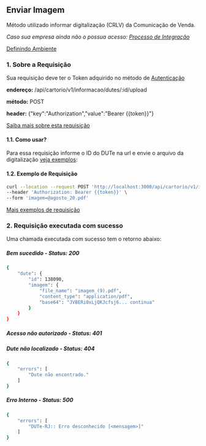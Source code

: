 ## Enviar Imagem 

Método utilizado informar digitalização (CRLV) da Comunicação de Venda.

*Caso sua empresa ainda não o possua acesso: [Processo de Integração](../../integracao.md)*

[Definindo Ambiente](../../ambiente.md)

### 1. Sobre a Requisição

Sua requisição deve ter o Token adquirido no método de [Autenticação](../autenticacao.md)

__endereço:__ /api/cartorio/v1/informacao/dutes/:id/upload

__método:__ POST

__header:__ {"key":"Authorization","value":"Bearer {{token}}"}

[Saiba mais sobre esta requisição](https://documenter.getpostman.com/view/5620626/TVmV4YYQ)

#### 1.1. Como usar?

Para essa requisição informe o ID do DUTe na url e envie o arquivo da digitalização [veja exemplos](https://documenter.getpostman.com/view/5620626/TVmV4YYQ):

#### 1.2. Exemplo de Requisição

```bash
curl --location --request POST 'http://localhost:3000/api/cartorio/v1/informacao/dutes/137890/upload' \
--header 'Authorization: Bearer {{token}}' \
--form 'imagem=@agosto_20.pdf'
```

[Mais exemplos de requisição](https://documenter.getpostman.com/view/5620626/TVmV4YYQ)

### 2. Requisição executada com sucesso

Uma chamada executada com sucesso tem o retorno abaixo: 

##### Bem sucedido - Status: 200
```bash
{
    "dute": {
        "id": 138090,
        "imagem": {
            "file_name": "imagem_(9).pdf",
            "content_type": "application/pdf",
            "base64": "JVBERi0xLjQKJcfsj6... continua"
        }
    }
}
```

##### Acesso não autorizado - Status: 401

##### Dute não localizado - Status: 404

```bash
{
    "errors": [
        "Dute não encontrado."
    ]
}
```

##### Erro Interno - Status: 500
```bash
{
    "errors": [
        "DUTe-RJ:: Erro desconhecido [<mensagem>]"
    ]
}
```
